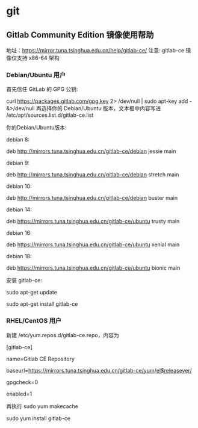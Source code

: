 # git
## Gitlab Community Edition 镜像使用帮助 
地址：https://mirror.tuna.tsinghua.edu.cn/help/gitlab-ce/ 
注意: gitlab-ce 镜像仅支持 x86-64 架构 

### Debian/Ubuntu 用户 
首先信任 GitLab 的 GPG 公钥: 

curl https://packages.gitlab.com/gpg.key 2> /dev/null | sudo apt-key add - &>/dev/null 
再选择你的 Debian/Ubuntu 版本，文本框中内容写进 /etc/apt/sources.list.d/gitlab-ce.list 

你的Debian/Ubuntu版本:  

debian 8:  

deb http://mirrors.tuna.tsinghua.edu.cn/gitlab-ce/debian jessie main 

debian 9: 

deb http://mirrors.tuna.tsinghua.edu.cn/gitlab-ce/debian stretch main

debian 10: 

deb http://mirrors.tuna.tsinghua.edu.cn/gitlab-ce/debian buster main

debian 14: 

deb https://mirrors.tuna.tsinghua.edu.cn/gitlab-ce/ubuntu trusty main

debian 16: 

deb https://mirrors.tuna.tsinghua.edu.cn/gitlab-ce/ubuntu xenial main

debian 18: 

deb https://mirrors.tuna.tsinghua.edu.cn/gitlab-ce/ubuntu bionic main

安装 gitlab-ce: 

sudo apt-get update 

sudo apt-get install gitlab-ce 


### RHEL/CentOS 用户 
新建 /etc/yum.repos.d/gitlab-ce.repo，内容为 


[gitlab-ce] 

name=Gitlab CE Repository 

baseurl=https://mirrors.tuna.tsinghua.edu.cn/gitlab-ce/yum/el$releasever/ 

gpgcheck=0 

enabled=1 

再执行 
sudo yum makecache 

sudo yum install gitlab-ce 
